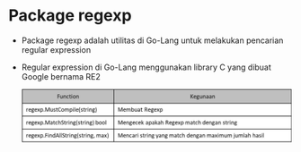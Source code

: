 # Package regexp

- Package regexp adalah utilitas di Go-Lang untuk melakukan pencarian regular expression
- Regular expression di Go-Lang menggunakan library C yang dibuat Google bernama RE2

  ![Regexp](img/regexp.jpg)
